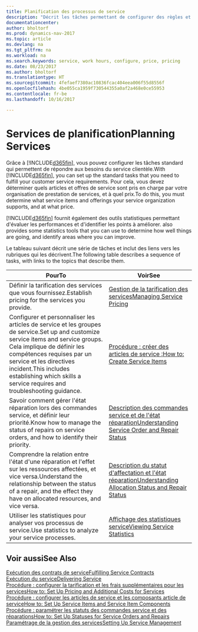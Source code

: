 ```yaml
---
title: Planification des processus de service
description: "Décrit les tâches permettant de configurer des règles et des valeurs pour définir vos stratégies de services et vos processus de vente."
documentationcenter: 
author: bholtorf
ms.prod: dynamics-nav-2017
ms.topic: article
ms.devlang: na
ms.tgt_pltfrm: na
ms.workload: na
ms.search.keywords: service, work hours, configure, price, pricing
ms.date: 08/23/2017
ms.author: bholtorf
ms.translationtype: HT
ms.sourcegitcommit: 4fefaef7380ac10836fcac404eea006f55d8556f
ms.openlocfilehash: 4be055ca1959f730544355a0af2a468e0ce55953
ms.contentlocale: fr-be
ms.lasthandoff: 10/16/2017

---
```

# <a name="planning-services"></a><span data-ttu-id="3fb3b-103">Services de planification</span><span class="sxs-lookup"><span data-stu-id="3fb3b-103">Planning Services</span></span>
<span data-ttu-id="3fb3b-104">Grâce à [!INCLUDE[d365fin](includes/d365fin_md.md)], vous pouvez configurer les tâches standard qui permettent de répondre aux besoins du service clientèle.</span><span class="sxs-lookup"><span data-stu-id="3fb3b-104">With [!INCLUDE[d365fin](includes/d365fin_md.md)], you can set up the standard tasks that you need to fulfill your customer service requirements.</span></span> <span data-ttu-id="3fb3b-105">Pour cela, vous devez déterminer quels articles et offres de service sont pris en charge par votre organisation de prestation de services, et à quel prix.</span><span class="sxs-lookup"><span data-stu-id="3fb3b-105">To do this, you must determine what service items and offerings your service organization supports, and at what price.</span></span>   

[!INCLUDE[d365fin](includes/d365fin_md.md)]<span data-ttu-id="3fb3b-106"> fournit également des outils statistiques permettant d'évaluer les performances et d'identifier les points à améliorer.</span><span class="sxs-lookup"><span data-stu-id="3fb3b-106"> also provides some statistics tools that you can use to determine how well things are going, and identify areas where you can improve.</span></span>
  
<span data-ttu-id="3fb3b-107">Le tableau suivant décrit une série de tâches et inclut des liens vers les rubriques qui les décrivent.</span><span class="sxs-lookup"><span data-stu-id="3fb3b-107">The following table describes a sequence of tasks, with links to the topics that describe them.</span></span>   
  
|<span data-ttu-id="3fb3b-108">**Pour**</span><span class="sxs-lookup"><span data-stu-id="3fb3b-108">**To**</span></span>|<span data-ttu-id="3fb3b-109">**Voir**</span><span class="sxs-lookup"><span data-stu-id="3fb3b-109">**See**</span></span>|  
|------------|-------------|  
|<span data-ttu-id="3fb3b-110">Définir la tarification des services que vous fournissez.</span><span class="sxs-lookup"><span data-stu-id="3fb3b-110">Establish pricing for the services you provide.</span></span>|[<span data-ttu-id="3fb3b-111">Gestion de la tarification des services</span><span class="sxs-lookup"><span data-stu-id="3fb3b-111">Managing Service Pricing</span></span>](service-service-price-management.md)|
|<span data-ttu-id="3fb3b-112">Configurer et personnaliser les articles de service et les groupes de service.</span><span class="sxs-lookup"><span data-stu-id="3fb3b-112">Set up and customize service items and service groups.</span></span> <span data-ttu-id="3fb3b-113">Cela implique de définir les compétences requises par un service et les directives incident.</span><span class="sxs-lookup"><span data-stu-id="3fb3b-113">This includes establishing which skills a service requires and troubleshooting guidance.</span></span>| [<span data-ttu-id="3fb3b-114">Procédure : créer des articles de service :</span><span class="sxs-lookup"><span data-stu-id="3fb3b-114">How to: Create Service Items</span></span>](service-how-to-create-service-items.md)|  
|<span data-ttu-id="3fb3b-115">Savoir comment gérer l'état réparation lors des commandes service, et définir leur priorité.</span><span class="sxs-lookup"><span data-stu-id="3fb3b-115">Know how to manage the status of repairs on service orders, and how to identify their priority.</span></span>|[<span data-ttu-id="3fb3b-116">Description des commandes service et de l'état réparation</span><span class="sxs-lookup"><span data-stu-id="3fb3b-116">Understanding Service Order and Repair Status</span></span>](service-service-order-status-and-repair-status.md)|  
|<span data-ttu-id="3fb3b-117">Comprendre la relation entre l'état d'une réparation et l'effet sur les ressources affectées, et vice versa.</span><span class="sxs-lookup"><span data-stu-id="3fb3b-117">Understand the relationship between the status of a repair, and the effect they have on allocated resources, and vice versa.</span></span>|[<span data-ttu-id="3fb3b-118">Description du statut d'affectation et l'état réparation</span><span class="sxs-lookup"><span data-stu-id="3fb3b-118">Understanding Allocation Status and Repair Status</span></span>](service-allocation-status-and-repair-status.md)|  
|<span data-ttu-id="3fb3b-119">Utiliser les statistiques pour analyser vos processus de service.</span><span class="sxs-lookup"><span data-stu-id="3fb3b-119">Use statistics to analyze your service processes.</span></span> | [<span data-ttu-id="3fb3b-120">Affichage des statistiques service</span><span class="sxs-lookup"><span data-stu-id="3fb3b-120">Viewing Service Statistics</span></span>](service-service-statistics.md) |

## <a name="see-also"></a><span data-ttu-id="3fb3b-121">Voir aussi</span><span class="sxs-lookup"><span data-stu-id="3fb3b-121">See Also</span></span>
[<span data-ttu-id="3fb3b-122">Exécution des contrats de service</span><span class="sxs-lookup"><span data-stu-id="3fb3b-122">Fulfilling Service Contracts</span></span>](service-fulfill-service-contracts.md)  
[<span data-ttu-id="3fb3b-123">Exécution du service</span><span class="sxs-lookup"><span data-stu-id="3fb3b-123">Delivering Service</span></span>](service-deliver-service.md)  
[<span data-ttu-id="3fb3b-124">Procédure : configurer la tarification et les frais supplémentaires pour les services</span><span class="sxs-lookup"><span data-stu-id="3fb3b-124">How to: Set Up Pricing and Additional Costs for Services</span></span>](service-how-setup-service-costs-pricing.md)  
[<span data-ttu-id="3fb3b-125">Procédure : configurer les articles de service et les composants article de service</span><span class="sxs-lookup"><span data-stu-id="3fb3b-125">How to: Set Up Service Items and Service Item Components</span></span>](service-how-setup-service-items.md)  
[<span data-ttu-id="3fb3b-126">Procédure : paramétrer les statuts des commandes service et des réparations</span><span class="sxs-lookup"><span data-stu-id="3fb3b-126">How to: Set Up Statuses for Service Orders and Repairs</span></span>](service-order-repair-status.md)  
[<span data-ttu-id="3fb3b-127">Paramétrage de la gestion des services</span><span class="sxs-lookup"><span data-stu-id="3fb3b-127">Setting Up Service Management</span></span>](service-setup-service.md)  

